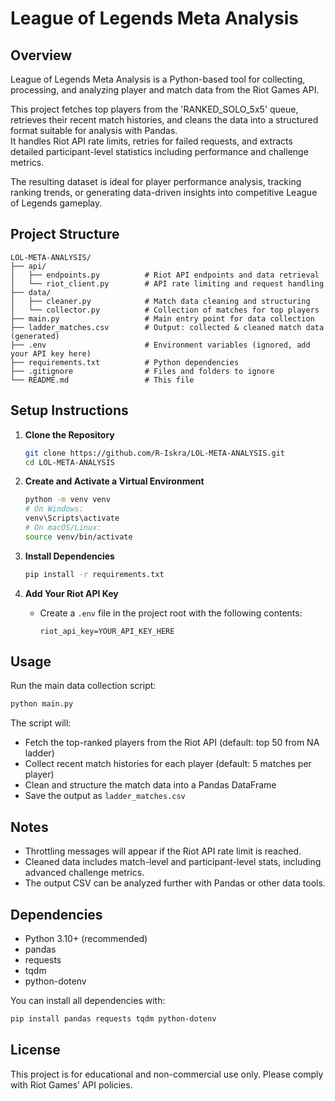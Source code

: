 # League of Legends Meta Analysis

## Overview
League of Legends Meta Analysis is a Python-based tool for collecting, processing, and analyzing player and match data from the Riot Games API.

This project fetches top players from the 'RANKED_SOLO_5x5' queue, retrieves their recent match histories, and cleans the data into a structured format suitable for analysis with Pandas.  
It handles Riot API rate limits, retries for failed requests, and extracts detailed participant-level statistics including performance and challenge metrics.

The resulting dataset is ideal for player performance analysis, tracking ranking trends, or generating data-driven insights into competitive League of Legends gameplay.

## Project Structure
```
LOL-META-ANALYSIS/
├── api/
│   ├── endpoints.py          # Riot API endpoints and data retrieval
│   └── riot_client.py        # API rate limiting and request handling
├── data/
│   ├── cleaner.py            # Match data cleaning and structuring
│   └── collector.py          # Collection of matches for top players
├── main.py                   # Main entry point for data collection
├── ladder_matches.csv        # Output: collected & cleaned match data (generated)
├── .env                      # Environment variables (ignored, add your API key here)
├── requirements.txt          # Python dependencies
├── .gitignore                # Files and folders to ignore
└── README.md                 # This file
```

## Setup Instructions

1. **Clone the Repository**
    ```bash
    git clone https://github.com/R-Iskra/LOL-META-ANALYSIS.git
    cd LOL-META-ANALYSIS
    ```

2. **Create and Activate a Virtual Environment**
    ```bash
    python -m venv venv
    # On Windows:
    venv\Scripts\activate
    # On macOS/Linux:
    source venv/bin/activate
    ```

3. **Install Dependencies**
    ```bash
    pip install -r requirements.txt
    ```

4. **Add Your Riot API Key**
    - Create a `.env` file in the project root with the following contents:
        ```
        riot_api_key=YOUR_API_KEY_HERE
        ```

## Usage

Run the main data collection script:
```bash
python main.py
```

The script will:
- Fetch the top-ranked players from the Riot API (default: top 50 from NA ladder)
- Collect recent match histories for each player (default: 5 matches per player)
- Clean and structure the match data into a Pandas DataFrame
- Save the output as `ladder_matches.csv`

## Notes
- Throttling messages will appear if the Riot API rate limit is reached.
- Cleaned data includes match-level and participant-level stats, including advanced challenge metrics.
- The output CSV can be analyzed further with Pandas or other data tools.

## Dependencies

- Python 3.10+ (recommended)
- pandas
- requests
- tqdm
- python-dotenv

You can install all dependencies with:
```bash
pip install pandas requests tqdm python-dotenv
```

## License

This project is for educational and non-commercial use only. Please comply with Riot Games’ API policies.
